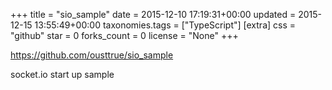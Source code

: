 +++
title = "sio_sample"
date = 2015-12-10 17:19:31+00:00
updated = 2015-12-15 13:55:49+00:00
taxonomies.tags = ["TypeScript"]
[extra]
css = "github"
star = 0
forks_count = 0
license = "None"
+++

<https://github.com/ousttrue/sio_sample>

socket.io start up sample
